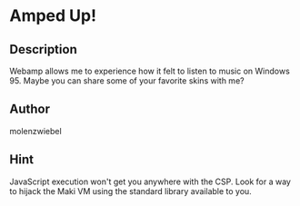 # Amped Up!

## Description

Webamp allows me to experience how it felt to listen to music on Windows 95. Maybe you can share some of your favorite skins with me?

## Author

molenzwiebel

## Hint

JavaScript execution won't get you anywhere with the CSP. Look for a way to hijack the Maki VM using the standard library available to you.
